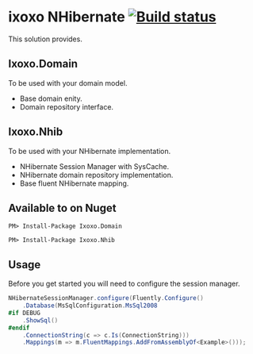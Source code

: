 ixoxo NHibernate [![Build status](https://ci.appveyor.com/api/projects/status/gwx6n2keo4r4tw5x)](https://ci.appveyor.com/project/nicbell/ixoxonhibernate)
===============

This solution provides.

## Ixoxo.Domain
To be used with your domain model.
* Base domain enity.
* Domain repository interface.

## Ixoxo.Nhib
To be used with your NHibernate implementation.
* NHibernate Session Manager with SysCache.
* NHibernate domain repository implementation.
* Base fluent NHibernate mapping.

## Available to on Nuget
```
PM> Install-Package Ixoxo.Domain
```
```
PM> Install-Package Ixoxo.Nhib
```

## Usage
Before you get started you will need to configure the session manager.
```cs
NHibernateSessionManager.configure(Fluently.Configure()
    .Database(MsSqlConfiguration.MsSql2008
#if DEBUG
    .ShowSql()
#endif
    .ConnectionString(c => c.Is(ConnectionString)))
    .Mappings(m => m.FluentMappings.AddFromAssemblyOf<Example>()));
```
